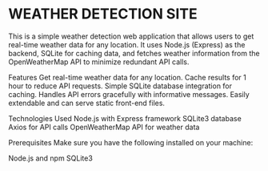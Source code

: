 # WEATHER DETECTION SITE
This is a simple weather detection web application that allows users to get real-time weather data for any location. It uses Node.js (Express) as the backend, SQLite for caching data, and fetches weather information from the OpenWeatherMap API to minimize redundant API calls.

Features
Get real-time weather data for any location.
Cache results for 1 hour to reduce API requests.
Simple SQLite database integration for caching.
Handles API errors gracefully with informative messages.
Easily extendable and can serve static front-end files.


Technologies Used
Node.js with Express framework
SQLite3 database
Axios for API calls
OpenWeatherMap API for weather data

Prerequisites
Make sure you have the following installed on your machine:

Node.js and npm
SQLite3
